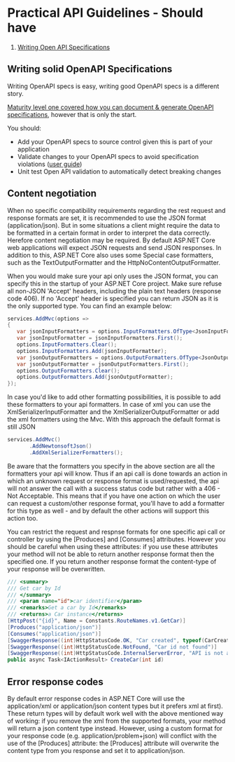 # Practical API Guidelines - Should have

1. [Writing Open API Specifications](#writing-open-api-specifications)

## Writing solid OpenAPI Specifications
Writing OpenAPI specs is easy, writing good OpenAPI specs is a different story.

[Maturity level one covered how you can document & generate OpenAPI specifications](./../maturity-level-one#document-your-apis), however that is only the start.

You should:
- Add your OpenAPI specs to source control given this is part of your application
- Validate changes to your OpenAPI specs to avoid specification violations ([user guide](docs/validating-open-api-specs.md))
- Unit test Open API validation to automatically detect breaking changes

 ## Content negotiation
 When no specific compatibility requirements regarding the rest request and response formats are set, it is recommended to use the JSON format (application/json). But in some situations a client might require the data to be formatted in a certain format in order to interpret the data correctly. Herefore content negotiation may be required. By default ASP.NET Core web applications will expect JSON requests and send JSON responses. In addition to this, ASP.NET Core also uses some Special case formatters, such as the TextOutputFormatter and the HttpNoContentOutputFormatter.

 When you would make sure your api only uses the JSON format, you can specify this in the startup of your ASP.NET Core project. Make sure refuse all non-JSON 'Accept' headers, including the plain text headers (response code 406). If no 'Accept' header is specified you can return JSON as it is the only supported type. You can find an example below: 
 ```csharp
services.AddMvc(options =>
{
    var jsonInputFormatters = options.InputFormatters.OfType<JsonInputFormatter>();
    var jsonInputFormatter = jsonInputFormatters.First();
    options.InputFormatters.Clear();
    options.InputFormatters.Add(jsonInputFormatter);
    var jsonOutputFormatters = options.OutputFormatters.OfType<JsonOutputFormatter>();
    var jsonOutputFormatter = jsonOutputFormatters.First();
    options.OutputFormatters.Clear();
    options.OutputFormatters.Add(jsonOutputFormatter);
});
```
In case you'd like to add other formatting possibilities, it is possible to add these formatters to your api formatters. In case of xml you can use the XmlSerializerInputFormatter and the XmlSerializerOutputFormatter or add the xml formatters using the Mvc. With this approach the default format is still JSON
 ```csharp
services.AddMvc()
        .AddNewtonsoftJson()
        .AddXmlSerializerFormatters();
```
Be aware that the formatters you specify in the above section are all the formatters your api will know. Thus if an api call is done towards an action in which an unknown request or response format is used/requested, the api will not answer the call with a success status code but rather with a 406 - Not Acceptable. This means that if you have one action on which the user can request a custom/other response format, you'll have to add a formatter for this type as well - and by default the other actions will support this action too.

You can restrict the request and respnse formats for one specific api call or controller by using the [Produces] and [Consumes] attributes. However you should be careful when using these attributes: if you use these attributes your method will not be able to return another response format then the specified one. If you return another response format the content-type of your response will be overwritten.
```csharp
/// <summary>
/// Get car by Id
/// </summary>
/// <param name="id">car identifier</param>
/// <remarks>Get a car by Id</remarks>
/// <returns>a Car instance</returns>
[HttpPost("{id}", Name = Constants.RouteNames.v1.GetCar)]
[Produces("application/json")]
[Consumes("application/json")]
[SwaggerResponse((int)HttpStatusCode.OK, "Car created", typeof(CarCreatedDto))]
[SwaggerResponse((int)HttpStatusCode.NotFound, "Car id not found")]
[SwaggerResponse((int)HttpStatusCode.InternalServerError, "API is not available")]
public async Task<IActionResult> CreateCar(int id)
```

## Error response codes
By default error response codes in ASP.NET Core will use the application/xml or application/json content types but it prefers xml at first). These return types will by default work well with the above mentioned way of working: if you remove the xml from the supported formats, your method will return a json content type instead. However, using a custom format for your response code (e.g. application/problem+json) will conflict with the use of the [Produces] attribute: the [Produces] attribute will overwrite the content type from you response and set it to application/json. 



